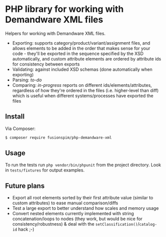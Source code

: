 PHP library for working with Demandware XML files
===

Helpers for working with Demandware XML files.

- Exporting: supports category/product/variant/assignment files, and allows elements to be added in the order that makes sense for your code - they'll be exported in the sequence specified by the XSD automatically, and custom attribute elements are ordered by attribute ids for consistency between exports
- Validating: against included XSD schemas (done automatically when exporting)
- Parsing: *to-do*
- Comparing: *in-progress* reports on different ids/elements/attributes, regardless of how they're ordered in the files (i.e. higher-level than diff) which is useful when different systems/processes have exported the files


Install
---

Via Composer:

``` bash
$ composer require fusionspim/php-demandware-xml
```

Usage
---

To run the tests run `php vendor/bin/phpunit` from the project directory. Look in `tests/fixtures` for output examples.


Future plans
---

- Export all root elements sorted by their first attribute value (similar to custom attributes) to ease manual comparison/diffs
- Test a large export to better understand how scales and memory usage
- Convert nested elements currently implemented with string concatenation/loops to nodes (they work, but would be nice for consistency/robustness) & deal with the `setClassification()`/`catalog-id` hack ;-)
